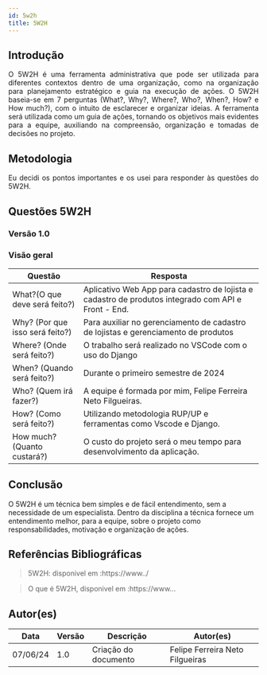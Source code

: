 ```yaml
---
id: 5w2h
title: 5W2H
---
```


## Introdução

<p align = "justify">
    O 5W2H é uma ferramenta administrativa  que pode ser utilizada para diferentes contextos dentro de uma organização, como na organização para planejamento estratégico e guia na execução de ações. O 5W2H baseia-se em 7 perguntas (What?, Why?, Where?, Who?, When?, How? e How much?), com o intuito de esclarecer e organizar ideias. A ferramenta será utilizada como um guia de ações, tornando os objetivos mais evidentes para a equipe, auxiliando na compreensão, organização e tomadas de decisões no projeto.
</p>

## Metodologia

<p align = "justify">
    Eu decidi os pontos importantes e os usei para responder às questões do 5W2H.  
</p>


## Questões 5W2H

### Versão 1.0

### Visão geral

|Questão|Resposta|
|-------|--------|
|What?(O que deve será feito?)|Aplicativo Web App para cadastro de lojista e cadastro de produtos integrado com API e Front - End. |
|Why? (Por que isso será feito?)|Para auxiliar no gerenciamento de cadastro de lojistas e gerenciamento de produtos|
|Where? (Onde será feito?)|O trabalho será realizado no VSCode com o uso do Django|
|When? (Quando será feito?)|Durante o primeiro semestre de 2024|
|Who? (Quem irá fazer?)|A equipe é formada por mim, Felipe Ferreira Neto Filgueiras.|
|How? (Como será feito?)|Utilizando metodologia RUP/UP e ferramentas como Vscode e Django.|
|How much? (Quanto custará?)|O custo do projeto será o meu tempo para desenvolvimento da aplicação.|


## Conclusão

O 5W2H é um técnica bem simples e de fácil entendimento, sem a necessidade de um especialista. Dentro da disciplina a técnica fornece um entendimento melhor, para a equipe, sobre o projeto como responsabilidades, motivação e organização de ações.   
 
 
## Referências Bibliográficas
> 5W2H: disponivel em :https://www../

> O que é 5W2H, disponivel em :https://www...

## Autor(es)
| Data | Versão | Descrição | Autor(es) |
| -- | -- | -- | -- |
| 07/06/24 | 1.0 | Criação do documento | Felipe Ferreira Neto Filgueiras | 